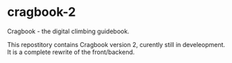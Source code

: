 # cragbook-2
Cragbook - the digital climbing guidebook.

This repostitory contains Cragbook version 2, curently still in develeopment. It is a complete rewrite of the front/backend.

